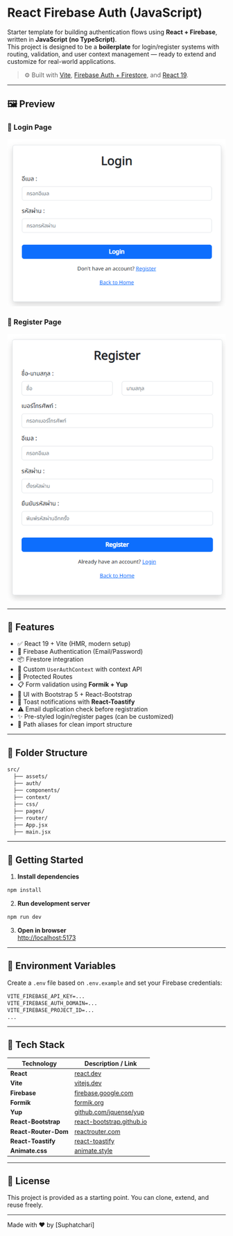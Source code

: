 # React Firebase Auth (JavaScript)

Starter template for building authentication flows using **React + Firebase**, written in **JavaScript (no TypeScript)**.  
This project is designed to be a **boilerplate** for login/register systems with routing, validation, and user context management — ready to extend and customize for real-world applications.

> ⚙️ Built with [Vite](https://vitejs.dev), [Firebase Auth + Firestore](https://firebase.google.com/), and [React 19](https://react.dev/).

---

## 🖼️ Preview

### 🔐 Login Page
![Login preview](public\preview-login.png)

### 📝 Register Page
![Register preview](public\preview-register.png)

---

## 🔋 Features

- ✅ React 19 + Vite (HMR, modern setup)
- 🔐 Firebase Authentication (Email/Password)
- 📦 Firestore integration
- 💾 Custom `UserAuthContext` with context API
- 📄 Protected Routes
- 📋 Form validation using **Formik + Yup**
- 🎨 UI with Bootstrap 5 + React-Bootstrap
- 📢 Toast notifications with **React-Toastify**
- ⚠️ Email duplication check before registration
- ✨ Pre-styled login/register pages (can be customized)
- 📁 Path aliases for clean import structure

---

## 📁 Folder Structure

```
src/
  ├── assets/
  ├── auth/
  ├── components/
  ├── context/
  ├── css/
  ├── pages/
  ├── router/
  ├── App.jsx
  ├── main.jsx
```

---

## 🚀 Getting Started

1. **Install dependencies**

```bash
npm install
```

2. **Run development server**

```bash
npm run dev
```

3. **Open in browser**  
[http://localhost:5173](http://localhost:5173)

---

## 🧪 Environment Variables

Create a `.env` file based on `.env.example` and set your Firebase credentials:

```
VITE_FIREBASE_API_KEY=...
VITE_FIREBASE_AUTH_DOMAIN=...
VITE_FIREBASE_PROJECT_ID=...
...
```

---

## 🧱 Tech Stack

| Technology           | Description / Link |
|----------------------|--------------------|
| **React**            | [react.dev](https://react.dev/) |
| **Vite**             | [vitejs.dev](https://vitejs.dev/) |
| **Firebase**         | [firebase.google.com](https://firebase.google.com/) |
| **Formik**           | [formik.org](https://formik.org/) |
| **Yup**              | [github.com/jquense/yup](https://github.com/jquense/yup) |
| **React-Bootstrap**  | [react-bootstrap.github.io](https://react-bootstrap.github.io/) |
| **React-Router-Dom** | [reactrouter.com](https://reactrouter.com/) |
| **React-Toastify**   | [react-toastify](https://fkhadra.github.io/react-toastify/) |
| **Animate.css**      | [animate.style](https://animate.style/) |

---

## 📌 License

This project is provided as a starting point. You can clone, extend, and reuse freely.

---

Made with ❤️ by [Suphatchari]
